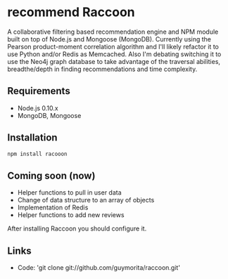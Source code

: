 # recommend Raccoon

A collaborative filtering based recommendation engine and NPM module built on top of Node.js and Mongoose (MongoDB). Currently using the Pearson product-moment correlation algorithm and I'll likely refactor it to use Python and/or Redis as Memcached. Also I'm debating switching it to use the Neo4j graph database to take advantage of the traversal abilities, breadthe/depth in finding recommendations and time complexity.

## Requirements

* Node.js 0.10.x
* MongoDB, Mongoose

## Installation

``` bash
npm install racooon
```

## Coming soon (now)

* Helper functions to pull in user data
* Change of data structure to an array of objects
* Implementation of Redis
* Helper functions to add new reviews

After installing Raccoon you should configure it.

## Links

* Code: 'git clone git://github.com/guymorita/raccoon.git'